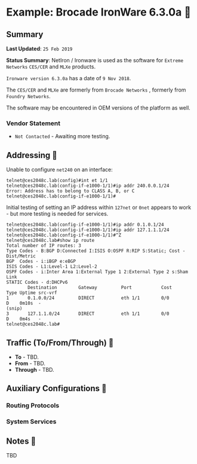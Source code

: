 
# Example: Brocade IronWare 6.3.0a :large_blue_diamond:

## Summary

**Last Updated**: `25 Feb 2019`

**Status Summary**: NetIron / Ironware is used as the software for `Extreme Networks` `CES/CER` and `MLXe` products. 

`Ironware version 6.3.0a` has a date of `9 Nov 2018`.

The `CES/CER` and `MLXe` are formerly from `Brocade Networks` , formerly from `Foundry Networks`.

The software may be encountered in OEM versions of the platform as well.


### Vendor Statement

- `Not Contacted` - Awaiting more testing.


## Addressing :large_blue_diamond:

Unable to configure `net240` on an interface:

```
telnet@ces2048c.lab(config)#int et 1/1
telnet@ces2048c.lab(config-if-e1000-1/1)#ip addr 240.0.0.1/24
Error: Address has to belong to CLASS A, B, or C
telnet@ces2048c.lab(config-if-e1000-1/1)#
```

Initial testing of setting an IP address within `127net` or `0net` appears to work - but more testing is needed for services.

```
telnet@ces2048c.lab(config-if-e1000-1/1)#ip addr 0.1.0.1/24
telnet@ces2048c.lab(config-if-e1000-1/1)#ip addr 127.1.1.1/24
telnet@ces2048c.lab(config-if-e1000-1/1)#^Z
telnet@ces2048c.lab#show ip route
Total number of IP routes: 3
Type Codes - B:BGP D:Connected I:ISIS O:OSPF R:RIP S:Static; Cost - Dist/Metric
BGP  Codes - i:iBGP e:eBGP
ISIS Codes - L1:Level-1 L2:Level-2
OSPF Codes - i:Inter Area 1:External Type 1 2:External Type 2 s:Sham Link
STATIC Codes - d:DHCPv6
        Destination        Gateway         Port           Cost          Type Uptime src-vrf
1       0.1.0.0/24         DIRECT          eth 1/1        0/0           D    0m10s  - 
(snip)
3       127.1.1.0/24       DIRECT          eth 1/1        0/0           D    0m4s   - 
telnet@ces2048c.lab#
```


## Traffic (To/From/Through) :large_blue_diamond:

- **To** - TBD.
- **From** - TBD.
- **Through** - TBD.


## Auxiliary Configurations :large_blue_diamond:

### Routing Protocols

### System Services

## Notes :large_blue_diamond:

TBD
